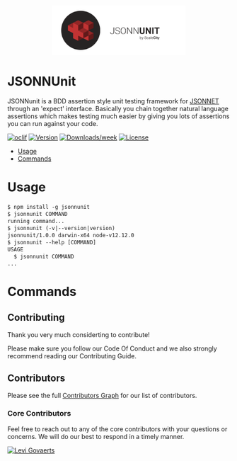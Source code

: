 <p align="center">
  <img src="https://github.com/ScaleCity/jsonnunit/blob/main/docs/banner-jsonnunit.png?raw=true" alt="The JSONNUNIT logo is a black circle with in the center the red plus logo of Jsonnet" width="60%">
</p>

# JSONNUnit

JSONNunit is a BDD assertion style unit testing framework for
[JSONNET](https://jsonnet.org/) through an 'expect' interface. Basically you
chain together natural language assertions which makes testing much easier by
giving you lots of assertions you can run against your code.


[![oclif](https://img.shields.io/badge/cli-oclif-brightgreen.svg)](https://oclif.io)
[![Version](https://img.shields.io/npm/v/jsonnunit.svg)](https://npmjs.org/package/jsonnunit)
[![Downloads/week](https://img.shields.io/npm/dw/jsonnunit.svg)](https://npmjs.org/package/jsonnunit)
[![License](https://img.shields.io/npm/l/jsonnunit.svg)](https://github.com/legovaer/jsonnunit/blob/master/package.json)

<!-- toc -->
* [Usage](#usage)
* [Commands](#commands)
<!-- tocstop -->
# Usage
<!-- usage -->
```sh-session
$ npm install -g jsonnunit
$ jsonnunit COMMAND
running command...
$ jsonnunit (-v|--version|version)
jsonnunit/1.0.0 darwin-x64 node-v12.12.0
$ jsonnunit --help [COMMAND]
USAGE
  $ jsonnunit COMMAND
...
```
<!-- usagestop -->
# Commands
<!-- commands -->

<!-- commandsstop -->

## Contributing

Thank you very much considerting to contribute!

Please make sure you follow our Code Of Conduct and we also strongly recommend
reading our Contributing Guide.

## Contributors

Please see the full
[Contributors Graph](https://github.com/legovaer/jsonnunit/graphs/contributors)
for our list of contributors.

### Core Contributors

Feel free to reach out to any of the core contributors with your questions or
concerns. We will do our best to respond in a timely manner.

[![Levi Govaerts](https://avatars.githubusercontent.com/u/5813212?s=460&u=d193f8f2d70dbbdd6df2d17b4ee5a275459ede4b&v=4)](https://github.com/legovaer)
